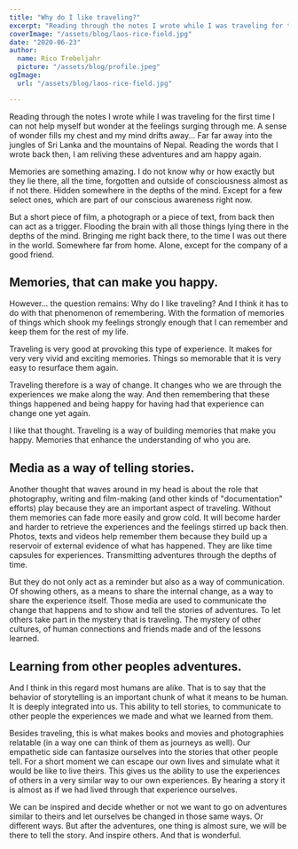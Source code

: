 ```yaml
---
title: "Why do I like traveling?"
excerpt: "Reading through the notes I wrote while I was traveling for the first time I can not help myself but wonder at the feelings surging through me..."
coverImage: "/assets/blog/laos-rice-field.jpg"
date: "2020-06-23"
author:
  name: Rico Trebeljahr
  picture: "/assets/blog/profile.jpeg"
ogImage:
  url: "/assets/blog/laos-rice-field.jpg"

---
```




Reading through the notes I wrote while I was traveling for the first time I can not help myself but wonder at the feelings surging through me. A sense of wonder fills my chest and my mind drifts away... Far far away into the jungles of Sri Lanka and the mountains of Nepal. Reading the words that I wrote back then, I am reliving these adventures and am happy again. 

Memories are something amazing. I do not know why or how exactly but they lie there, all the time, forgotten and outside of consciousness almost as if not there. Hidden somewhere in the depths of the mind. Except for a few select ones, which are part of our conscious awareness right now. 

But a short piece of film, a photograph or a piece of text, from back then can act as a trigger. Flooding the brain with all those things lying there in the depths of the mind. Bringing me right back there, to the time I was out there in the world. Somewhere far from home. Alone, except for the company of a good friend. 

## Memories, that can make you happy.  

However... the question remains: Why do I like traveling? And I think it has to do with that phenomenon of remembering. With the formation of memories of things which shook my feelings strongly enough that I can remember and keep them for the rest of my life. 

Traveling is very good at provoking this type of experience. It makes for very very vivid and exciting memories. Things so memorable that it is very easy to resurface them again. 

Traveling therefore is a way of change. It changes who we are through the experiences we make along the way. And then remembering that these things happened and being happy for having had that experience can change one yet again. 

I like that thought. Traveling is a way of building memories that make you happy. Memories that enhance the understanding of who you are. 

## Media as a way of telling stories.

Another thought that waves around in my head is about the role that photography, writing and film-making (and other kinds of "documentation" efforts) play because they are an important aspect of traveling. Without them memories can fade more easily and grow cold. It will become harder and harder to  retrieve the experiences and the feelings stirred up back then. Photos, texts and videos help remember them because they build up a reservoir of external evidence of what has happened. They are like time capsules for experiences. Transmitting adventures through the depths of time. 

But they do not only act as a reminder but also as a way of communication. Of showing others, as a means to share the internal change, as a way to share the experience itself. Those media are used to communicate the change that happens and to show and tell the stories of adventures. To let others take part in the mystery that is traveling. The mystery of other cultures, of human connections and friends made and of the lessons learned. 

## Learning from other peoples adventures. 

And I think in this regard most humans are alike. That is to say that the behavior of storytelling is an important chunk of what it means to be human. It is deeply integrated into us. This ability to tell stories, to communicate to other people the experiences we made and what we learned from them. 

Besides traveling, this is what makes books and movies and photographies relatable (in a way one can think of them as journeys as well). Our empathetic side can fantasize ourselves into the stories that other people tell. For a short moment we can escape our own lives and simulate what it would be like to live theirs. This gives us the ability to use the experiences of others in a very similar way to our own experiences. By hearing a story it is almost as if we had lived through that experience ourselves. 

We can be inspired and decide whether or not we want to go on adventures similar to theirs and let ourselves be changed in those same ways. Or different ways. But after the adventures, one thing is almost sure, we will be there to tell the story. And inspire others. And that is wonderful. 